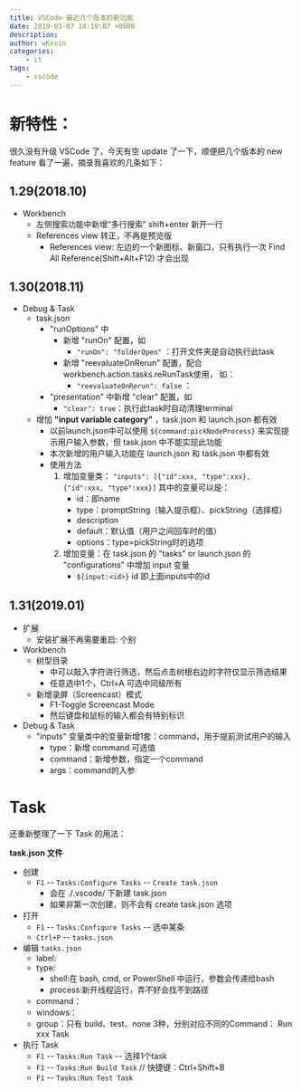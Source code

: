 ```yaml
---
title: VSCode 最近几个版本的新功能
date: 2019-03-07 18:10:07 +0800
description: 
author: wKevin
categories: 
    - it
tags:
    - vscode
---
```


# 新特性：

很久没有升级 VSCode 了，今天有空 update 了一下，顺便把几个版本的 new feature 看了一遍，摘录我喜欢的几条如下：


## 1.29(2018.10)

- Workbench
    - 左侧搜索功能中新增“多行搜索” shift+enter 新开一行
    - References view 转正，不再是预览版
        - References view: 左边的一个新图标、新窗口，只有执行一次 Find All Reference(Shift+Alt+F12) 才会出现

## 1.30(2018.11)

- Debug & Task
    - task.json
        - "runOptions" 中
            - 新增  "runOn" 配置，如
                - `"runOn": "folderOpen"` ：打开文件夹是自动执行此task  
            - 新增 "reevaluateOnRerun" 配置，配合workbench.action.tasks.reRunTask使用， 如：
                - `"reevaluateOnRerun": false` ：
        - "presentation" 中新增 "clear" 配置，如
            - `"clear": true`：执行此task时自动清理terminal
    - 增加 **"input variable category"** ，task.json 和 launch.json 都有效
        - 以前launch.json中可以使用 `${command:pickNodeProcess}` 来实现提示用户输入参数，但 task.json 中不能实现此功能
        - 本次新增的用户输入功能在 launch.json 和 task.json 中都有效
        - 使用方法
            1. 增加变量类： `"inputs": [{"id":xxx, "type":xxx}, {"id":xxx, "type":xxx}]` 其中的变量可以是：
                - id：即name
                - type：promptString（输入提示框）、pickString（选择框）
                - description
                - default：默认值（用户之间回车时的值）
                - options：type=pickString时的选项
            2. 增加变量：在 task.json 的 "tasks" or launch.json 的 "configurations" 中增加 input 变量
                - `${input:<id>}` id 即上面inputs中的id 

## 1.31(2019.01)

- 扩展
    - 安装扩展不再需要重启: 个别
- Workbench
    - 树型目录
        - 中可以敲入字符进行筛选，然后点击树根右边的字符仅显示筛选结果
        - 任意选中1个，Ctrl+A 可选中同级所有
    - 新增录屏（Screencast）模式
        - F1-Toggle Screencast Mode 
        - 然后键盘和鼠标的输入都会有特别标识
- Debug & Task
    - "inputs" 变量类中的变量新增1套：command，用于提前测试用户的输入
        - type：新增 command 可选值
        - command：新增参数，指定一个command
        - args：command的入参

# Task

还重新整理了一下 Task 的用法：

**task.json 文件**

* 创建
    * `F1` -- `Tasks:Configure Tasks` -- `Create task.json`
        * 会在 ./.vscode/ 下新建 task.json
        * 如果非第一次创建，则不会有 create task.json 选项
* 打开
    * `F1` -- `Tasks:Configure Tasks` -- 选中某条
    * `Ctrl+P` -- `tasks.json`
* 编辑 `tasks.json`
    * label:
    * type:
        * shell:在 bash, cmd, or PowerShell 中运行，参数会传递给bash
        * process:新开线程运行，弄不好会找不到路径
    * command： 
    * windows：
    * group：只有 build、test、none 3种，分别对应不同的Command： Run xxx Task 
* 执行 Task
    * `F1` -- `Tasks:Run Task` -- 选择1个task
    * `F1` -- `Tasks:Run Build Task` // 快捷键：Ctrl+Shift+B
    * `F1` -- `Tasks:Run Test Task`